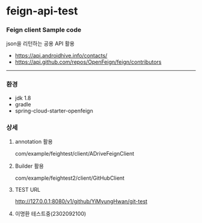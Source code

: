 


# feign-api-test

### Feign client Sample code

json을 리턴하는 공용 API 활용

* https://api.androidhive.info/contacts/
* https://api.github.com/repos/OpenFeign/feign/contributors
---

### 환경
* jdk 1.8
* gradle
* spring-cloud-starter-openfeign


### 상세
1. annotation 활용 

   com/example/feightest/client/ADriveFeignClient


2. Builder 활용
   
   com/example/feightest2/client/GitHubClient


3. TEST URL

   http://127.0.0.1:8080/v1/github/YiMyungHwan/git-test


4. 이명환 테스트중(2302092100)
